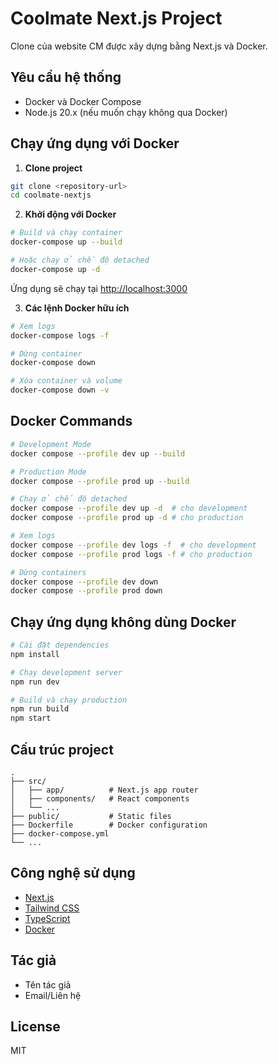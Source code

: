 # Coolmate Next.js Project

Clone của website CM được xây dựng bằng Next.js và Docker.

## Yêu cầu hệ thống

- Docker và Docker Compose
- Node.js 20.x (nếu muốn chạy không qua Docker)

## Chạy ứng dụng với Docker

1. **Clone project**
```bash
git clone <repository-url>
cd coolmate-nextjs
```

2. **Khởi động với Docker**
```bash
# Build và chạy container
docker-compose up --build

# Hoặc chạy ở chế độ detached
docker-compose up -d
```

Ứng dụng sẽ chạy tại [http://localhost:3000](http://localhost:3000)

3. **Các lệnh Docker hữu ích**
```bash
# Xem logs
docker-compose logs -f

# Dừng container
docker-compose down

# Xóa container và volume
docker-compose down -v
```

## Docker Commands

```bash
# Development Mode
docker compose --profile dev up --build

# Production Mode
docker compose --profile prod up --build

# Chạy ở chế độ detached
docker compose --profile dev up -d  # cho development
docker compose --profile prod up -d # cho production

# Xem logs
docker compose --profile dev logs -f  # cho development
docker compose --profile prod logs -f # cho production

# Dừng containers
docker compose --profile dev down
docker compose --profile prod down
```

## Chạy ứng dụng không dùng Docker

```bash
# Cài đặt dependencies
npm install

# Chạy development server
npm run dev

# Build và chạy production
npm run build
npm start
```

## Cấu trúc project

```
.
├── src/
│   ├── app/          # Next.js app router
│   ├── components/   # React components
│   └── ...
├── public/           # Static files
├── Dockerfile        # Docker configuration
├── docker-compose.yml
└── ...
```

## Công nghệ sử dụng

- [Next.js](https://nextjs.org/)
- [Tailwind CSS](https://tailwindcss.com/)
- [TypeScript](https://www.typescriptlang.org/)
- [Docker](https://www.docker.com/)

## Tác giả

- Tên tác giả
- Email/Liên hệ

## License

MIT
